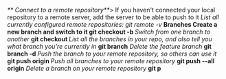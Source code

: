 _** Connect to a remote repository**_>	If you haven't connected your local repository to a remote server, add the server to be able to push to it
*List all currently configured remote repositories:	git remote -v*
**Branches Create a new branch and switch to it
git checkout -b <branchname>**
*Switch from one branch to another*
**git checkout <branchname>**
*List all the branches in your repo, and also tell you what branch you're currently in*
**git branch**
_Delete the feature branch_
**git branch -d <branchname>**
*Push the branch to your remote repository, so others can use it*
**git push origin <branchname>**
*Push all branches to your remote repository*
**git push --all origin**
*Delete a branch on your remote repository*
**git p**